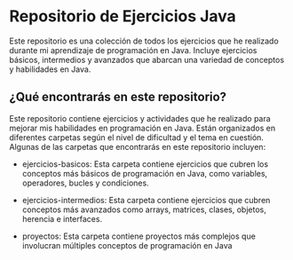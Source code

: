 # Repositorio de Ejercicios Java
 
Este repositorio es una colección de todos los ejercicios que he realizado durante mi aprendizaje de programación en Java. Incluye ejercicios básicos, intermedios y avanzados que abarcan una variedad de conceptos y habilidades en Java.

## ¿Qué encontrarás en este repositorio?

Este repositorio contiene ejercicios y actividades que he realizado para mejorar mis habilidades en programación en Java. Están organizados en diferentes carpetas según el nivel de dificultad y el tema en cuestión. Algunas de las carpetas que encontrarás en este repositorio incluyen:

- ejercicios-basicos: Esta carpeta contiene ejercicios que cubren los conceptos más básicos de programación en Java, como variables, operadores, bucles y condiciones.

-  ejercicios-intermedios: Esta carpeta contiene ejercicios que cubren conceptos más avanzados como arrays, matrices, clases, objetos, herencia e interfaces.

-  proyectos: Esta carpeta contiene proyectos más complejos que involucran múltiples conceptos de programación en Java
